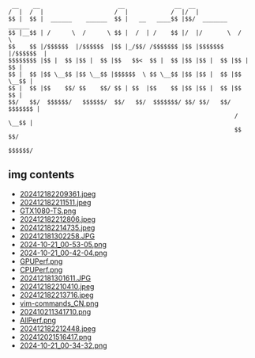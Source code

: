 
```
 __    __                      __              __  __                     
/  |  /  |                    /  |            /  |/  |                    
$$ |  $$ |  ______    ______  $$ |   __   ____$$ |$$/  _______    ______  
$$ |__$$ | /      \  /      \ $$ |  /  | /    $$ |/  |/       \  /      \ 
$$    $$ |/$$$$$$  |/$$$$$$  |$$ |_/$$/ /$$$$$$$ |$$ |$$$$$$$  |/$$$$$$  |
$$$$$$$$ |$$ |  $$ |$$ |  $$ |$$   $$<  $$ |  $$ |$$ |$$ |  $$ |$$ |  $$ |
$$ |  $$ |$$ \__$$ |$$ \__$$ |$$$$$$  \ $$ \__$$ |$$ |$$ |  $$ |$$ \__$$ |
$$ |  $$ |$$    $$/ $$    $$/ $$ | $$  |$$    $$ |$$ |$$ |  $$ |$$    $$ |
$$/   $$/  $$$$$$/   $$$$$$/  $$/   $$/  $$$$$$$/ $$/ $$/   $$/  $$$$$$$ |
                                                                /  \__$$ |
                                                                $$    $$/ 
                                                                 $$$$$$/  
```

## img contents

- [202412182209361.jpeg](img/202412182209361.jpeg)
- [202412182211511.jpeg](img/202412182211511.jpeg)
- [GTX1080-TS.png](img/GTX1080-TS.png)
- [202412182212806.jpeg](img/202412182212806.jpeg)
- [202412182214735.jpeg](img/202412182214735.jpeg)
- [202412181302258.JPG](img/202412181302258.JPG)
- [2024-10-21_00-53-05.png](img/2024-10-21_00-53-05.png)
- [2024-10-21_00-42-04.png](img/2024-10-21_00-42-04.png)
- [GPUPerf.png](img/GPUPerf.png)
- [CPUPerf.png](img/CPUPerf.png)
- [202412181301611.JPG](img/202412181301611.JPG)
- [202412182210410.jpeg](img/202412182210410.jpeg)
- [202412182213716.jpeg](img/202412182213716.jpeg)
- [vim-commands_CN.png](img/vim-commands_CN.png)
- [202410211341710.png](img/202410211341710.png)
- [AllPerf.png](img/AllPerf.png)
- [202412182212448.jpeg](img/202412182212448.jpeg)
- [202412021516417.png](img/202412021516417.png)
- [2024-10-21_00-34-32.png](img/2024-10-21_00-34-32.png)
